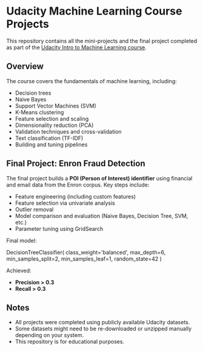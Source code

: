 # Udacity Machine Learning Course Projects

This repository contains all the mini-projects and the final project completed as part of the [Udacity Intro to Machine Learning course](https://www.udacity.com/course/intro-to-machine-learning--ud120).

## Overview

The course covers the fundamentals of machine learning, including:
- Decision trees
- Naive Bayes
- Support Vector Machines (SVM)
- K-Means clustering
- Feature selection and scaling
- Dimensionality reduction (PCA)
- Validation techniques and cross-validation
- Text classification (TF-IDF)
- Building and tuning pipelines

## Final Project: Enron Fraud Detection

The final project builds a **POI (Person of Interest) identifier** using financial and email data from the Enron corpus. Key steps include:

- Feature engineering (including custom features)
- Feature selection via univariate analysis
- Outlier removal
- Model comparison and evaluation (Naive Bayes, Decision Tree, SVM, etc.)
- Parameter tuning using GridSearch

Final model:

DecisionTreeClassifier(
    class_weight='balanced',
    max_depth=6,
    min_samples_split=2,
    min_samples_leaf=1,
    random_state=42
)

Achieved:

* **Precision > 0.3**
* **Recall > 0.3**

## Notes

* All projects were completed using publicly available Udacity datasets.
* Some datasets might need to be re-downloaded or unzipped manually depending on your system.
* This repository is for educational purposes.
